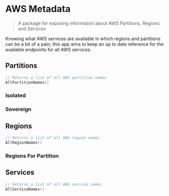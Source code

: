 # AWS Metadata
> A package for exposing information about AWS Partitions, Regions and Services


Knowing what AWS services are available in which regions and partitions can be a bit of a pain; 
this app aims to keep an up to date reference for the available endpoints for all AWS services.

## Partitions

```go
// Returns a list of all AWS partition names
AllPartitionNames()
```

### Isolated

### Sovereign

## Regions

```go
// Returns a list of all AWS region names
AllRegionNames()
```

### Regions For Partition

## Services

```go
// Returns a list of all AWS service names
AllServiceNames()
```
